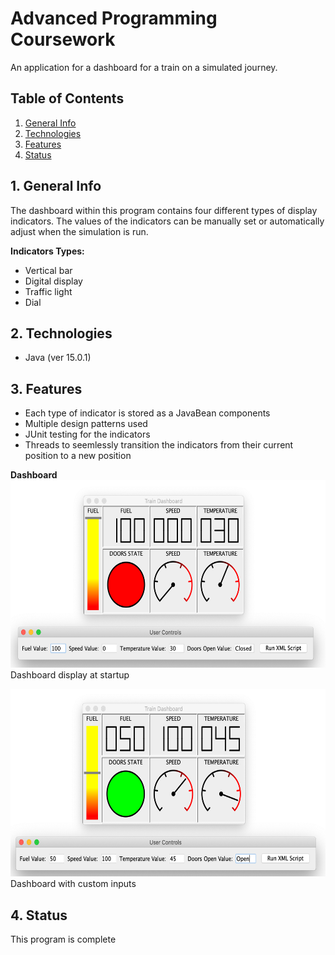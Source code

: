 # Advanced Programming Coursework

An application for a dashboard for a train on a simulated journey.


## Table of Contents
1. [General Info](#1-general-info)
2. [Technologies](#2-technologies)
3. [Features](#3-features)
4. [Status](#4-status)


## 1. General Info
The dashboard within this program contains four different types of display indicators.  The values of the indicators can be manually set or automatically adjust when the simulation is run.

__Indicators Types:__
- Vertical bar
- Digital display
- Traffic light
- Dial


## 2. Technologies
- Java (ver 15.0.1)


## 3. Features
- Each type of indicator is stored as a JavaBean components
- Multiple design patterns used
- JUnit testing for the indicators
- Threads to seemlessly transition the indicators from their current position to a new position

__Dashboard__
<img src="./Images/Dashboard_Startup.png" alt="Dashboard with fuel at 100%, speed at 0, temperature at 30 and door state closed" height=300 width=auto />
Dashboard display at startup

<img src="./Images/Dashboard_Custom.png" alt="Dashboard with fuel at 50%, speed at 100, temperature at 45 and door state open" height=300 width=auto />
Dashboard with custom inputs


## 4. Status
This program is complete
